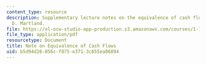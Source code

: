 ```yaml
---
content_type: resource
description: Supplementary lecture notes on the equivalence of cash flows by Carl
  D. Martland.
file: https://ol-ocw-studio-app-production.s3.amazonaws.com/courses/1-133-masters-of-engineering-concepts-of-engineering-practice-fall-2007/b5d94d26056cf875e3713c655ea06894_equivalence.pdf
file_type: application/pdf
resourcetype: Document
title: Note on Equivalence of Cash Flows
uid: b5d94d26-056c-f875-e371-3c655ea06894
---
```

